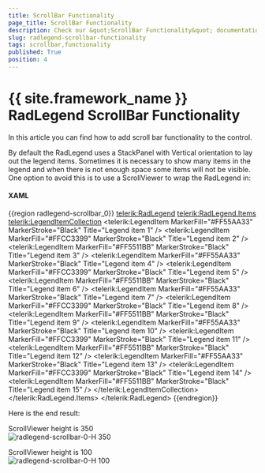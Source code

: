 ```yaml
---
title: ScrollBar Functionality
page_title: ScrollBar Functionality
description: Check our &quot;ScrollBar Functionality&quot; documentation article for the RadLegend {{ site.framework_name }} control.
slug: radlegend-scrollbar-functionality
tags: scrollbar,functionality
published: True
position: 4
---
```


# {{ site.framework_name }} RadLegend ScrollBar Functionality

In this article you can find how to add scroll bar functionality to the control.

By default the RadLegend uses a StackPanel with Vertical orientation to lay out the legend items. Sometimes it is necessary to show many items in the legend and when there is not enough space some items will not be visible. One option to avoid this is to use a ScrollViewer to wrap the RadLegend in:        

#### __XAML__
{{region radlegend-scrollbar_0}}
	<ScrollViewer VerticalScrollBarVisibility="Auto" Width="130" Height="350">
	    <telerik:RadLegend>
	        <telerik:RadLegend.Items>
	            <telerik:LegendItemCollection>
	                <telerik:LegendItem MarkerFill="#FF55AA33" MarkerStroke="Black" Title="Legend item 1" />
	                <telerik:LegendItem MarkerFill="#FFCC3399" MarkerStroke="Black" Title="Legend item 2" />
	                <telerik:LegendItem MarkerFill="#FF5511BB" MarkerStroke="Black" Title="Legend item 3" />
	                <telerik:LegendItem MarkerFill="#FF55AA33" MarkerStroke="Black" Title="Legend item 4" />
	                <telerik:LegendItem MarkerFill="#FFCC3399" MarkerStroke="Black" Title="Legend item 5" />
	                <telerik:LegendItem MarkerFill="#FF5511BB" MarkerStroke="Black" Title="Legend item 6" />
	                <telerik:LegendItem MarkerFill="#FF55AA33" MarkerStroke="Black" Title="Legend item 7" />
	                <telerik:LegendItem MarkerFill="#FFCC3399" MarkerStroke="Black" Title="Legend item 8" />
	                <telerik:LegendItem MarkerFill="#FF5511BB" MarkerStroke="Black" Title="Legend item 9" />
	                <telerik:LegendItem MarkerFill="#FF55AA33" MarkerStroke="Black" Title="Legend item 10" />
	                <telerik:LegendItem MarkerFill="#FFCC3399" MarkerStroke="Black" Title="Legend item 11" />
	                <telerik:LegendItem MarkerFill="#FF5511BB" MarkerStroke="Black" Title="Legend item 12" />
	                <telerik:LegendItem MarkerFill="#FF55AA33" MarkerStroke="Black" Title="Legend item 13" />
	                <telerik:LegendItem MarkerFill="#FFCC3399" MarkerStroke="Black" Title="Legend item 14" />
	                <telerik:LegendItem MarkerFill="#FF5511BB" MarkerStroke="Black" Title="Legend item 15" />
	            </telerik:LegendItemCollection>
	        </telerik:RadLegend.Items>
	    </telerik:RadLegend>
	</ScrollViewer>
{{endregion}}

Here is the end result:        

ScrollViewer height is 350  
![radlegend-scrollbar-0-H 350](images/radlegend-scrollbar-0-H350.png)

ScrollViewer height is 100  
![radlegend-scrollbar-0-H 100](images/radlegend-scrollbar-0-H100.png)